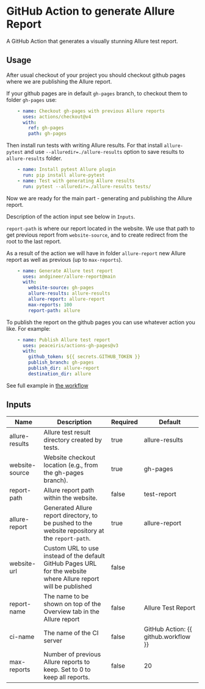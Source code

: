 # GitHub Action to generate Allure Report

A GitHub Action that generates a visually stunning Allure test report.

## Usage

After usual checkout of your project you should checkout github pages 
where we are publishing the Allure report. 

If your github pages are in default `gh-pages` branch, to checkout them to
folder `gh-pages` use:

```yaml
    - name: Checkout gh-pages with previous Allure reports
      uses: actions/checkout@v4
      with:
        ref: gh-pages
        path: gh-pages
```

Then install run tests with writing Allure results.
For that install `allure-pytest` and use `--alluredir=./allure-results` option to save results to 
`allure-results` folder.

```yaml
    - name: Install pytest Allure plugin
      run: pip install allure-pytest
    - name: Test with generating Allure results
      run: pytest --alluredir=./allure-results tests/
```

Now we are ready for the main part - generating and publishing the Allure report.

Description of the action input see below in `Inputs`. 

`report-path` is where our report located in the website. 
We use that path to get previous report from `website-source`, and to create redirect from the root
to the last report.

As a result of the action we will have in folder `allure-report` new Allure report as well as previous 
(up to `max-reports`).

```yaml
    - name: Generate Allure test report
      uses: andgineer/allure-report@main
      with:
        website-source: gh-pages
        allure-results: allure-results
        allure-report: allure-report
        max-reports: 100
        report-path: allure
```

To publish the report on the github pages you can use whatever action you like.
For example:

```yaml
    - name: Publish Allure test report
      uses: peaceiris/actions-gh-pages@v3
      with:
        github_token: ${{ secrets.GITHUB_TOKEN }}
        publish_branch: gh-pages
        publish_dir: allure-report
        destination_dir: allure
```

See full example in
[the workflow](https://github.com/andgineer/bitwarden-import-msecure/blob/main/.github/workflows/ci.yml)

## Inputs

| Name               | Description                                                                                               | Required | Default        |
|--------------------|-----------------------------------------------------------------------------------------------------------|----------|----------------|
| allure-results     | Allure test result directory created by tests.                                                            | true     | allure-results |
| website-source     | Website checkout location (e.g., from the gh-pages branch).                                               | true     | gh-pages       |
| report-path        | Allure report path within the website.                                                                    | false    | test-report    |
| allure-report      | Generated Allure report directory, to be pushed to the website repository at the `report-path`.           | true     | allure-report  |
| website-url        | Custom URL to use instead of the default GitHub Pages URL for the website where Allure report will be published | false  |                |
| report-name        | The name to be shown on top of the Overview tab in the Allure report                                      | false    | Allure Test Report |
| ci-name            | The name of the CI server                                                                                 | false    | GitHub Action: {{ github.workflow }} |
| max-reports| Number of previous Allure reports to keep. Set to 0 to keep all reports.                                  | false    | 20             |
